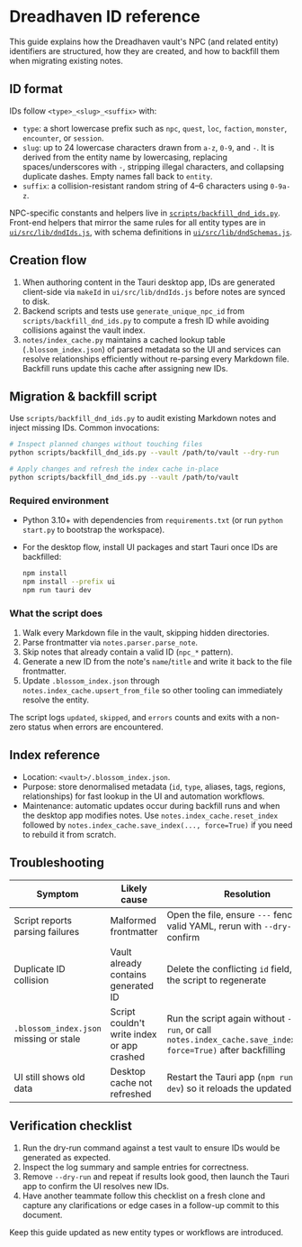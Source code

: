# Dreadhaven ID reference

This guide explains how the Dreadhaven vault's NPC (and related entity) identifiers are structured, how they are created, and how to backfill them when migrating existing notes.

## ID format

IDs follow `<type>_<slug>_<suffix>` with:

- `type`: a short lowercase prefix such as `npc`, `quest`, `loc`, `faction`, `monster`, `encounter`, or `session`.
- `slug`: up to 24 lowercase characters drawn from `a-z`, `0-9`, and `-`. It is derived from the entity name by lowercasing, replacing spaces/underscores with `-`, stripping illegal characters, and collapsing duplicate dashes. Empty names fall back to `entity`.
- `suffix`: a collision-resistant random string of 4–6 characters using `0-9a-z`.

NPC-specific constants and helpers live in [`scripts/backfill_dnd_ids.py`](../scripts/backfill_dnd_ids.py#L19-L63). Front-end helpers that mirror the same rules for all entity types are in [`ui/src/lib/dndIds.js`](../ui/src/lib/dndIds.js#L1-L70), with schema definitions in [`ui/src/lib/dndSchemas.js`](../ui/src/lib/dndSchemas.js).

## Creation flow

1. When authoring content in the Tauri desktop app, IDs are generated client-side via `makeId` in `ui/src/lib/dndIds.js` before notes are synced to disk.
2. Backend scripts and tests use `generate_unique_npc_id` from `scripts/backfill_dnd_ids.py` to compute a fresh ID while avoiding collisions against the vault index.
3. `notes/index_cache.py` maintains a cached lookup table (`.blossom_index.json`) of parsed metadata so the UI and services can resolve relationships efficiently without re-parsing every Markdown file. Backfill runs update this cache after assigning new IDs.

## Migration & backfill script

Use `scripts/backfill_dnd_ids.py` to audit existing Markdown notes and inject missing IDs. Common invocations:

```bash
# Inspect planned changes without touching files
python scripts/backfill_dnd_ids.py --vault /path/to/vault --dry-run

# Apply changes and refresh the index cache in-place
python scripts/backfill_dnd_ids.py --vault /path/to/vault
```

### Required environment

- Python 3.10+ with dependencies from `requirements.txt` (or run `python start.py` to bootstrap the workspace).
- For the desktop flow, install UI packages and start Tauri once IDs are backfilled:

  ```bash
  npm install
  npm install --prefix ui
  npm run tauri dev
  ```

### What the script does

1. Walk every Markdown file in the vault, skipping hidden directories.
2. Parse frontmatter via `notes.parser.parse_note`.
3. Skip notes that already contain a valid ID (`npc_*` pattern).
4. Generate a new ID from the note's `name`/`title` and write it back to the file frontmatter.
5. Update `.blossom_index.json` through `notes.index_cache.upsert_from_file` so other tooling can immediately resolve the entity.

The script logs `updated`, `skipped`, and `errors` counts and exits with a non-zero status when errors are encountered.

## Index reference

- Location: `<vault>/.blossom_index.json`.
- Purpose: store denormalised metadata (`id`, `type`, aliases, tags, regions, relationships) for fast lookup in the UI and automation workflows.
- Maintenance: automatic updates occur during backfill runs and when the desktop app modifies notes. Use `notes.index_cache.reset_index` followed by `notes.index_cache.save_index(..., force=True)` if you need to rebuild it from scratch.

## Troubleshooting

| Symptom | Likely cause | Resolution |
| --- | --- | --- |
| Script reports parsing failures | Malformed frontmatter | Open the file, ensure `---` fences wrap valid YAML, rerun with `--dry-run` to confirm |
| Duplicate ID collision | Vault already contains generated ID | Delete the conflicting `id` field, rerun the script to regenerate |
| `.blossom_index.json` missing or stale | Script couldn't write index or app crashed | Run the script again without `--dry-run`, or call `notes.index_cache.save_index(vault, force=True)` after backfilling |
| UI still shows old data | Desktop cache not refreshed | Restart the Tauri app (`npm run tauri dev`) so it reloads the updated index |

## Verification checklist

1. Run the dry-run command against a test vault to ensure IDs would be generated as expected.
2. Inspect the log summary and sample entries for correctness.
3. Remove `--dry-run` and repeat if results look good, then launch the Tauri app to confirm the UI resolves new IDs.
4. Have another teammate follow this checklist on a fresh clone and capture any clarifications or edge cases in a follow-up commit to this document.

Keep this guide updated as new entity types or workflows are introduced.
